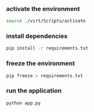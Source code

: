 
### activate the environment
```bash
source ./virt/Scripts/activate
```

### install dependencies
```bash
pip install -r requirements.txt
```

### freeze the environment
```bash
pip freeze > requirements.txt
```

### run the application
```bash
python app.py
```

